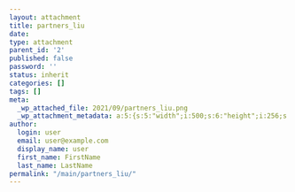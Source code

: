 ```yaml
---
layout: attachment
title: partners_liu
date: 
type: attachment
parent_id: '2'
published: false
password: ''
status: inherit
categories: []
tags: []
meta:
  _wp_attached_file: 2021/09/partners_liu.png
  _wp_attachment_metadata: a:5:{s:5:"width";i:500;s:6:"height";i:256;s:4:"file";s:24:"2021/09/partners_liu.png";s:5:"sizes";a:2:{s:6:"medium";a:4:{s:4:"file";s:24:"partners_liu-300x154.png";s:5:"width";i:300;s:6:"height";i:154;s:9:"mime-type";s:9:"image/png";}s:9:"thumbnail";a:4:{s:4:"file";s:24:"partners_liu-150x150.png";s:5:"width";i:150;s:6:"height";i:150;s:9:"mime-type";s:9:"image/png";}}s:10:"image_meta";a:12:{s:8:"aperture";s:1:"0";s:6:"credit";s:0:"";s:6:"camera";s:0:"";s:7:"caption";s:0:"";s:17:"created_timestamp";s:1:"0";s:9:"copyright";s:0:"";s:12:"focal_length";s:1:"0";s:3:"iso";s:1:"0";s:13:"shutter_speed";s:1:"0";s:5:"title";s:0:"";s:11:"orientation";s:1:"0";s:8:"keywords";a:0:{}}}
author:
  login: user
  email: user@example.com
  display_name: user
  first_name: FirstName
  last_name: LastName
permalink: "/main/partners_liu/"
---
```

